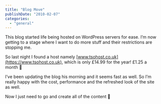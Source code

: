 ```yaml
---
title: "Blog Move"
publishDate: "2010-02-07"
categories: 
  - "general"
---
```


This blog started life being hosted on WordPress servers for ease. I’m now getting to a stage where I want to do more stuff and their restrictions are stopping me.

So last night I found a host namely [www.tsohost.co.uk](https://www.tsohost.co.uk), which is only £14.99 for the year! £1.25 a month 🙂

I’ve been updating the blog his morning and it seems fast as well. So I’m really happy with the cost, performance and the refreshed look of the site as well.

Now I just need to go and create all of the content 🙂
